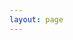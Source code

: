 ```yaml
---
layout: page
---
```


<script setup>
import {
  VPTeamPage,
  VPTeamPageTitle,
  VPTeamMembers,
   VPTeamPageSection
} from 'vitepress/theme'

import { gitee, blog, robot} from '../../.vitepress/svg.ts'




const coreMembers = [
  {
    avatar: '/assets/team/cheny.png',
    name: 'CHENY',
    title: 'Creator',
    links: [
      { icon: 'github', link: 'https://github.com/ChenyCHENYU'},
      { icon: gitee, link: 'https://gitee.com/ycyplus163'},
      { icon: blog, link: 'https://www.yangchenyu.com/'}, 
      { icon: robot, link: 'https://www.robotadmin.cn/'},
    ],
    desc: '不忘初心，方得始终',
    sponsor: 'https://www.tzagileteam.com/',
    actionText: 'Contribution'
  },
  {
    avatar: '/assets/team/何乾.png',
    name: '何乾',
    title: 'OM',
    desc:'扶我青云志，踏歌至山巅'
    },
  {
    avatar: '/assets/team/孔慧.png',
    name: '孔慧',
    title: 'HRD',
    desc:'准备好，跟着节奏走就对了'
  }
]

const tecList = [
  {
    avatar: '/assets/team/史乐乐.png',
    name: '史乐乐',
    title: 'Product Owner Lead',
    desc: '冲',
  },
  {
    avatar: '/assets/team/张东.png',
    name: '张东',
    title: 'Tech Lead',
    desc: '只要拼不死，就往死里拼',
  },
  {
    avatar: '/assets/team/潘超越.png',
    name: '潘超越',
    title: 'Tech Lead Architect',
    desc: '认知是我们的一生之敌',
  },
  {
    avatar: '/assets/team/千静妮.png',
    name: '千静妮',
    title: 'Quality Control Lead',
    desc: '知行合一，笃行致远',
  },
  {
    avatar: '/assets/team/薛旭杰.png',
    name: '薛旭杰', 
    title: 'DevOps Lead',
    desc:'洞察力是取胜的关键，一定不要让你的警觉松懈',
  },
]
const pmoList = [
  {
    avatar: '/assets/team/潘超越.png',
    name: '潘超越',
    title: 'Platform PM',
    desc: '认知是我们的一生之敌',
    links: [
    //   { icon: 'github', link: 'https://github.com/yyx990803' },
    ]
  },
  {
    avatar: '/assets/team/陶夺旗.png',
    name: '陶夺旗',
    title: 'PM',
    desc: '天生傲骨，怎可认输',
    links: [
    //   { icon: 'github', link: 'https://github.com/yyx990803' },
    ]
  },
  {
    avatar: '/assets/team/郝伟伟.png',
    name: '郝伟伟',
    title: 'PM',
    desc: '凡事换位思考，人生就会瞬间豁然开朗'
  },
  {
    avatar: '/assets/team/巩敏政.png',
    name: '巩敏政',
    title: 'PO PM',
    desc: '世界一直在变化，结果由我们来决定'
  },
]

const pmoSubList = [
  {
    avatar: '/assets/team/何光明.png',
    name: '何光明',
    title: 'PM Substitute',
    desc: '相信自己，并了解你自己',
  },
  {
    avatar: '/assets/team/肖斌.png',
    name: '肖斌',
    title: 'PM Substitute',
    desc: '只要思想不滑坡，办法总比困难多',
  },
]


</script>

<VPTeamPage>
  <VPTeamPageTitle>
    <template #title>TEC & PMO</template>
    <template #lead>组长 | PMS | 委员</template>
  </VPTeamPageTitle>
  <VPTeamMembers size="medium" :members="coreMembers" />
  <VPTeamPageSection>
    <template #title>Teacher Effect Controls</template>
    <template #lead>核心成员</template>
    <template #members>
      <VPTeamMembers size="small" :members="tecList" />
    </template>
  </VPTeamPageSection>
  <VPTeamPageSection>
    <template #title>Project Management Office</template>
    <template #lead>核心成员</template>
    <template #members>
      <VPTeamMembers size="small" :members="pmoList" />
    </template>
  </VPTeamPageSection>
  <VPTeamPageSection>
    <template #title></template>
    <template #lead>潜补成员</template>
    <template #members>
      <VPTeamMembers size="small" :members="pmoSubList" />
    </template>
  </VPTeamPageSection>
</VPTeamPage>
